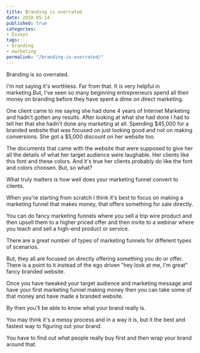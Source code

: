```yaml
---
title: Branding is overrated
date: 2018-05-14
published: true
categories:
- Essays
tags:
- branding
- marketing
permalink: "/branding-is-overrated/"
---
```

Branding is so overrated.

I'm not saying it's worthless. Far from that. It is very helpful in marketing.But, I've seen so many beginning entrepreneurs spend all their money on branding before they have spent a dime on direct marketing.

One client came to me saying she had done 4 years of Internet Marketing and hadn't gotten any results. After looking at what she had done I had to tell her that she hadn't done any marketing at all. Spending $45,000 for a branded website that was focused on just looking good and not on making conversions. She got a $5,000 discount on her website too.

The documents that came with the website that were supposed to give her all the details of what her target audience were laughable. Her clients like this font and these colors. And it's true her clients probably do like the font and colors choosen. But, so what?

What truly matters is how well does your marketing funnel convert to clients.

When you're starting from scratch I think it's best to focus on making a marketing funnel that makes money, that offers something for sale directly.

You can do fancy marketing funnels where you sell a trip wire product and then upsell them to a higher priced offer and then invite to a webinar where you teach and sell a high-end product or service.

There are a great number of types of marketing funnels for different types of scenarios.

But, they all are focused on directly offering something you do or offer. There is a point to it instead of the ego driven "hey look at me, I'm great" fancy branded website.

Once you have tweaked your target audience and marketing message and have your first marketing funnel making money then you can take some of that money and have made a branded website.

By then you'll be able to know what your brand really is.

You may think it's a messy process and in a way it is, but it the best and fastest way to figuring out your brand.

You have to find out what people really buy first and then wrap your brand around that.